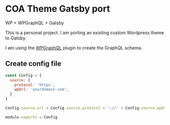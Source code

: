 # COA Theme Gatsby port
WP + WPGraphQL + Gatsby

This is a personal project. I am porting an existing custom Wordpress theme to Gatsby.

I am using the [WPGraphQL](http:wpgraphql.com) plugin to create the GraphQL schema.

## Create config file
```javascript
const Config = {
  source: {
    protocol: 'https',
    wpUrl: 'yourdomain.com',
  }
}

Config.source.url = Config.source.protocol + '://' + Config.source.wpUrl;

module.exports = Config
